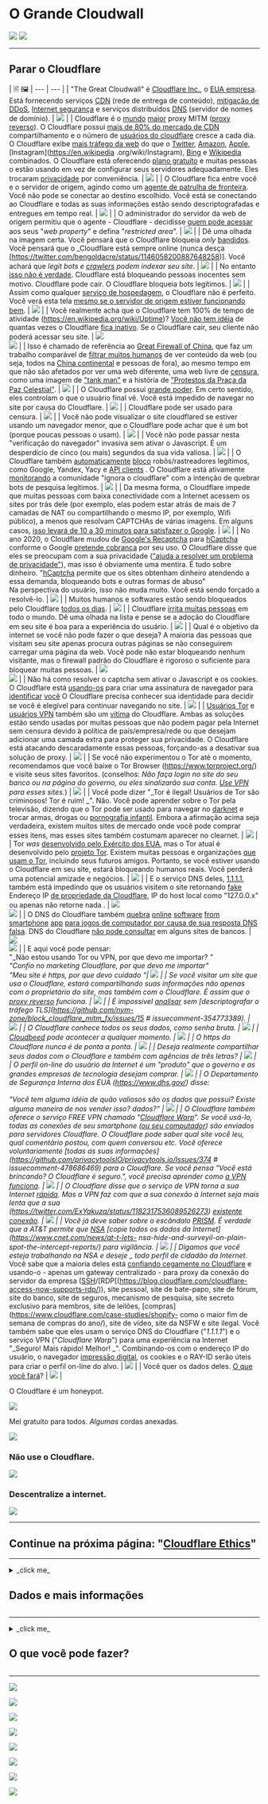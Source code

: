 # O Grande Cloudwall

![](https://codeberg.org/crimeflare/cloudflare-tor/media/branch/master/image/itsreallythatbad.jpg)
![](https://codeberg.org/crimeflare/cloudflare-tor/media/branch/master/image/telegram/c81238387627b4bfd3dcd60f56d41626.jpg)

---


## Parar o Cloudflare


| 🖹 🖼
| --- | --- |
| "The Great Cloudwall" é [Cloudflare Inc.](https://www.cloudflare.com/), o [EUA empresa](https://en.wikipedia.org/wiki/Cloudflare). Está fornecendo serviços [CDN](https://en.wikipedia.org/wiki/Content_delivery_network) (rede de entrega de conteúdo), [mitigação de DDoS](https://en.wikipedia.org/wiki/DDoS_mitigation), [Internet segurança](https://en.wikipedia.org/wiki/Internet_security) e serviços distribuídos [DNS](https://en.wikipedia.org/wiki/Domain_Name_System) (servidor de nomes de domínio). | ![](https://codeberg.org/crimeflare/cloudflare-tor/media/branch/master/image/cloudflaredearuser.jpg) |
| Cloudflare é o [mundo](https://almanac.httparchive.org/en/2019/cdn) [maior](https://w3techs.com/technologies/history_overview/proxy) proxy MITM ([proxy reverso](https://en.wikipedia.org/wiki/Reverse_proxy)). O Cloudflare possui [mais de 80% do mercado de CDN](https://w3techs.com/technologies/history_overview/proxy) compartilhamento e o número de [usuários do cloudflare](../cloudflare_users/) cresce a cada dia. O Cloudflare exibe [mais tráfego da web](https://wp-rocket.me/blog/cloudflare-use-not/) do que o [Twitter](https://en.wikipedia.org/wiki/Twitter), [Amazon](https://en.wikipedia.org/wiki/Amazon_(company)), [Apple](https://en.wikipedia.org/wiki/Apple_Inc.), [Instagram](https://en.wikipedia .org/wiki/Instagram), [Bing](https://en.wikipedia.org/wiki/Bing_ (search_engine)) e [Wikipedia](https://en.wikipedia.org/wiki/Wikipedia) combinados. O Cloudflare está oferecendo [plano gratuito](https://www.cloudflare.com/plans/) e muitas pessoas o estão usando em vez de configurar seus servidores adequadamente. Eles trocaram [privacidade](https://en.wikipedia.org/wiki/Privacy) por conveniência. | ![](https://codeberg.org/crimeflare/cloudflare-tor/media/branch/master/image/cfmarketshare.jpg) |
| O Cloudflare fica entre você e o servidor de origem, agindo como um [agente de patrulha de fronteira](https://www.cbp.gov/careers/bpa). Você não pode se conectar ao destino escolhido. Você está se conectando ao Cloudflare e todas as suas informações estão sendo descriptografadas e entregues em tempo real. | ![](https://codeberg.org/crimeflare/cloudflare-tor/media/branch/master/image/border_patrol.jpg) |
| O administrador do servidor da web de origem permitiu que o agente - Cloudflare - decidisse [quem pode acessar](https://web.archive.org/web/https://gitlab.com/iblech/tor-appeal/issues/1) aos seus "_web property_" e defina "_restricted area_". | ![](https://codeberg.org/crimeflare/cloudflare-tor/media/branch/master/image/usershoulddecide.jpg) |
| Dê uma olhada na imagem certa. Você pensará que o Cloudflare bloqueia _only_ [bandidos](https://en.wikipedia.org/wiki/Black_hat_ (computer_security)). Você pensará que o _Cloudflare está sempre online (nunca desça [https://twitter.com/bengoldacre/status/1146058200887648258)]. Você achará que _legit bots e [crawlers](https://en.wikipedia.org/wiki/Web_crawler) podem indexar seu site_. | ![](https://codeberg.org/crimeflare/cloudflare-tor/media/branch/master/image/howcfwork.jpg) |
| No entanto [isso não é verdade](../PEOPLE.md). Cloudflare está bloqueando pessoas inocentes sem motivo. Cloudflare pode cair. O Cloudflare bloqueia bots legítimos. | ![](https://codeberg.org/crimeflare/cloudflare-tor/media/branch/master/image/cfdowncfcom.jpg) |
| Assim como qualquer [serviço de hospedagem](https://en.wikipedia.org/wiki/Web_hosting_service), o Cloudflare não é perfeito. Você verá esta tela [mesmo se o servidor de origem estiver funcionando bem](../PEOPLE.md). | ![](https://codeberg.org/crimeflare/cloudflare-tor/media/branch/master/image/cfdown2019.jpg) |
| Você realmente acha que o Cloudflare tem 100% de tempo de atividade (https://en.wikipedia.org/wiki/Uptime)? [Você não tem idéia](../PEOPLE.md) de quantas vezes o Cloudflare [fica inativo](https://www.zerohedge.com/markets/major-part-web-offline-cloudflare-suffers-outage). Se o Cloudflare cair, seu cliente não poderá acessar seu site. | ![](https://codeberg.org/crimeflare/cloudflare-tor/media/branch/master/image/cloudflareinternalerror.jpg) <br>![](https://codeberg.org/crimeflare/cloudflare-tor/media/branch/master/image/cloudflareoutage-2020.jpg) |
| Isso é chamado de referência ao [Great Firewall of China](https://www.comparitech.com/privacy-security-tools/blockedinchina/), que faz um trabalho comparável de [filtrar muitos humanos](../PEOPLE.md ) de ver conteúdo da web (ou seja, todos na [China continental](https://en.wikipedia.org/wiki/China) e pessoas de fora), ao mesmo tempo em que não são afetados por ver uma web diferente, uma web livre de [censura](https://en.wikipedia.org/wiki/Internet_censorship), como uma imagem de ["tank man"](https://en.wikipedia.org/wiki/Tank_Man) e a história de [ "Protestos da Praça da Paz Celestial"](https://en.wikipedia.org/wiki/1989_Tiananmen_Square_protests#Censorship_in_China). | ![](https://codeberg.org/crimeflare/cloudflare-tor/media/branch/master/image/cloudflarechina.jpg) |
| O Cloudflare possui [grande poder](http://digdeep4orxw6psc33yxa2dgmuycj74zi6334xhxjlgppw6odvkzkiad.onion/ghost/mozilla.html). Em certo sentido, eles controlam o que o usuário final vê. Você está impedido de navegar no site por causa do Cloudflare. | ![](https://codeberg.org/crimeflare/cloudflare-tor/media/branch/master/image/onemorestep.jpg) |
| Cloudflare pode ser usado para censura. | ![](https://codeberg.org/crimeflare/cloudflare-tor/media/branch/master/image/accdenied.jpg) |
| Você não pode visualizar o site cloudflared se estiver usando um navegador menor, que o Cloudflare pode achar que é um bot (porque poucas pessoas o usam). | ![](https://codeberg.org/crimeflare/cloudflare-tor/media/branch/master/image/cfublock.jpg) |
| Você não pode passar nesta "verificação do navegador" invasiva sem ativar o Javascript. É um desperdício de cinco (ou mais) segundos da sua vida valiosa. | ![](https://codeberg.org/crimeflare/cloudflare-tor/media/branch/master/image/omsjsck.jpg) |
| O Cloudflare também [automaticamente](https://twitter.com/itsybitsydots/status/1212691131508477952) [bloco](../PEOPLE.md) robôs/rastreadores legítimos, como Google, Yandex, Yacy e [API clients](../PEOPLE.md) . O Cloudflare está ativamente [monitorando](../PEOPLE.md) a comunidade "ignora o cloudflare" com a intenção de quebrar bots de pesquisa legítimos. | ![](https://codeberg.org/crimeflare/cloudflare-tor/media/branch/master/image/cftestgoogle.jpg) |
| Da mesma forma, o Cloudflare impede que muitas pessoas com baixa conectividade com a Internet acessem os sites por trás dele (por exemplo, elas podem estar atrás de mais de 7 camadas de NAT ou compartilhando o mesmo IP, por exemplo, Wifi público), a menos que resolvam CAPTCHAs de várias imagens. Em alguns casos, [isso levará de 10 a 30 minutos para satisfazer o Google](https://trac.torproject.org/projects/tor/ticket/23840). | ![](https://codeberg.org/crimeflare/cloudflare-tor/media/branch/master/image/googlerecaptcha.jpg) |
| No ano 2020, o Cloudflare mudou de [Google's Recaptcha](https://en.wikipedia.org/wiki/Recaptcha) para [hCaptcha](https://en.wikipedia.org/wiki/HCaptcha) conforme o Google [pretende cobrança](https://professionalhackers.in/cloudflare-dumps-recaptcha-as-google-intends-to-charge-for-its-use/) por seu uso. O Cloudflare disse que eles se preocupam com a sua privacidade (["ajuda a resolver um problema de privacidade"](https://blog.cloudflare.com/moving-from-recaptcha-to-hcaptcha/)), mas isso é obviamente uma mentira. É tudo sobre dinheiro. "[hCaptcha](https://www.hcaptcha.com/) permite que os sites obtenham dinheiro atendendo a essa demanda, bloqueando bots e outras formas de abuso" <br> Na perspectiva do usuário, isso não muda muito. Você está sendo forçado a resolvê-lo. | ![](https://codeberg.org/crimeflare/cloudflare-tor/media/branch/master/image/fedup_fucking_hcaptcha.jpg) |
| Muitos humanos e softwares estão sendo bloqueados pelo Cloudflare [todos os dias](../PEOPLE.md). | ![](https://codeberg.org/crimeflare/cloudflare-tor/media/branch/master/image/omsnote.jpg) |
| Cloudflare [irrita muitas pessoas](../PEOPLE.md) em todo o mundo. Dê uma olhada na lista e pense se a adoção do Cloudflare em seu site é boa para a experiência do usuário. | ![](https://codeberg.org/crimeflare/cloudflare-tor/media/branch/master/image/omsstream.jpg) |
| Qual é o objetivo da internet se você não pode fazer o que deseja? A maioria das pessoas que visitam seu site apenas procura outras páginas se não conseguirem carregar uma página da web. Você pode não estar bloqueando nenhum visitante, mas o firewall padrão do Cloudflare é rigoroso o suficiente para bloquear muitas pessoas. | ![](https://codeberg.org/crimeflare/cloudflare-tor/media/branch/master/image/omsdroid.jpg) <br>![](https://codeberg.org/crimeflare/cloudflare-tor/media/branch/master/image/omsappl.jpg) |
| Não há como resolver o captcha sem ativar o Javascript e os cookies. O Cloudflare está [usando-os](../PEOPLE.md) para criar uma assinatura de navegador para [identificar](https://cryptome.org/2016/07/cloudflare-de-anons-tor.htm) [você](../PEOPLE.md ) O Cloudflare precisa conhecer sua identidade para decidir se você é elegível para continuar navegando no site. | ![](https://codeberg.org/crimeflare/cloudflare-tor/media/branch/master/image/cferr1010bsig.jpg) |
| [Usuários Tor](https://www.torproject.org/) e [usuários VPN](https://airvpn.org/topic/23090-cloudflare-often-bans-my-ip-address/) também são um [vítima](https://blog.torproject.org/trouble-cloudflare) do Cloudflare. Ambas as soluções estão sendo usadas por muitas pessoas que não podem pagar pela Internet sem censura devido à política de país/empresa/rede ou que desejam adicionar uma camada extra para proteger sua privacidade. O Cloudflare está atacando descaradamente essas pessoas, forçando-as a desativar sua solução de proxy. | ![](https://codeberg.org/crimeflare/cloudflare-tor/media/branch/master/image/banvpn2.jpg) |
| Se você não experimentou o Tor até o momento, recomendamos que você baixe o Tor Browser (https://www.torproject.org/) e visite seus sites favoritos. (conselhos: _Não faça login no site do seu banco ou na página do governo, ou eles sinalizarão sua conta. [Use VPN](https://www.vpngate.net/en/) para esses sites._) | ![](https://codeberg.org/crimeflare/cloudflare-tor/media/branch/master/image/banvpn.jpg) |
| Você pode dizer "_Tor é ilegal! Usuários de Tor são criminosos! Tor é ruim! _". Não. Você pode aprender sobre o Tor pela televisão, dizendo que o Tor pode ser usado para navegar no [darknet](https://en.wikipedia.org/wiki/Darknet) e trocar armas, drogas ou [pornografia infantil](https://en.wikipedia.org/wiki/Child_sexual_abuse_material). Embora a afirmação acima seja verdadeira, existem muitos sites de mercado onde você pode comprar esses itens, mas esses sites também costumam aparecer no clearnet. | ![](https://codeberg.org/crimeflare/cloudflare-tor/media/branch/master/image/whousetor.jpg) |
| Tor _was_ [desenvolvido pelo Exército dos EUA](https://www.nrl.navy.mil/itd/chacs/dingledine-tor-second-generation-onion-router), mas o Tor atual é desenvolvido pelo [projeto Tor]( https://www.torproject.org/). Existem muitas pessoas e organizações [que usam o Tor](https://blog.torproject.org/tor-misused-criminals), incluindo seus futuros amigos. Portanto, se você estiver usando o Cloudflare em seu site, estará bloqueando humanos reais. Você perderá uma potencial amizade e negócios. | ![](https://codeberg.org/crimeflare/cloudflare-tor/media/branch/master/image/iusetor_alith.jpg) |
| E o serviço DNS deles, [1.1.1.1](https://1.1.1.1/), também está impedindo que os usuários visitem o site retornando [fake](https://trac.torproject.org/projects/tor/ticket/32915) Endereço IP [de propriedade da Cloudflare](https://www.reddit.com/r/CloudFlare/comments/hiqm4u/no_cloudflare_website_is_loading/), IP do host local como "127.0.0.x" ou apenas não retorne nada . | ![](https://codeberg.org/crimeflare/cloudflare-tor/media/branch/master/image/cferr1016.jpg) <br>![](https://codeberg.org/crimeflare/cloudflare-tor/media/branch/master/image/cferr1016sp.jpg) |
| O DNS do Cloudflare também [quebra](https://twitter.com/bowranger/status/1213031783576428550) [online](https://twitter.com/jb510/status/1212521533907668992) [software](https://twitter.com/No_Style/status/1201525422795710466) [from](https://twitter.com/daemuth/status/1187758306535903233) [smartphone](https://twitter.com/gregortorrence/status/1183102089439805441) [app](https://www.reddit.com/r/CloudFlare/comments/gmfm4i/us_bank_website_is_not_in_cloudflare_dns/) [para jogos de computador por causa de sua resposta DNS falsa](../PEOPLE.md). DNS do Cloudflare [não pode consultar](../PEOPLE.md) em alguns sites de bancos. | ![](https://codeberg.org/crimeflare/cloudflare-tor/media/branch/master/image/cfdnsprob.jpg) <br>![](https://codeberg.org/crimeflare/cloudflare-tor/media/branch/master/image/dnsfailtest.jpg) |
| E aqui você pode pensar: <br> "_Não estou usando Tor ou VPN, por que devo me importar? _" <br> "_Confio no marketing Cloudflare, por que devo me importar_" <br> "_Meu site é https, por que devo cuidado_ "| ![](https://codeberg.org/crimeflare/cloudflare-tor/media/branch/master/image/annoyed.jpg) |
| Se você visitar um site que usa o Cloudflare, estará compartilhando suas informações não apenas com o proprietário do site, mas também com o Cloudflare. É assim que o [proxy reverso](https://en.wikipedia.org/wiki/Reverse_proxy) funciona. | ![](https://codeberg.org/crimeflare/cloudflare-tor/media/branch/master/image/prism_gfe.jpg) |
| É impossível [analisar](https://blog.cloudflare.com/the-csam-scanning-tool/) sem [descriptografar o tráfego TLS](https://github.com/nym-zone/block_cloudflare_mitm_fx/issues/15 # issuecomment-354773389). | ![](https://codeberg.org/crimeflare/cloudflare-tor/media/branch/master/image/cfhelp204144518.jpg) |
| O Cloudflare conhece todos os seus dados, como senha bruta. | ![](https://codeberg.org/crimeflare/cloudflare-tor/media/branch/master/image/cfhelpforum.jpg) |
| [Cloudbeed](https://en.wikipedia.org/wiki/Cloudbleed) pode acontecer a qualquer momento. | ![](https://codeberg.org/crimeflare/cloudflare-tor/media/branch/master/image/cfbloghtmledit.jpg) |
| O https do Cloudflare nunca é de ponta a ponta. | ![](https://codeberg.org/crimeflare/cloudflare-tor/media/branch/master/image/sniff2.gif) |
| Deseja realmente compartilhar seus dados com o Cloudflare e também com agências de três letras? | ![](https://codeberg.org/crimeflare/cloudflare-tor/media/branch/master/image/cfstrengthdata.jpg) |
| O perfil on-line do usuário da Internet é um "produto" que o governo e as grandes empresas de tecnologia desejam comprar. | ![](https://codeberg.org/crimeflare/cloudflare-tor/media/branch/master/image/federalinterest.jpg) |
| O Departamento de Segurança Interna dos EUA (https://www.dhs.gov/) disse: <br> <br> "Você tem alguma idéia de quão valiosos são os dados que possui? Existe alguma maneira de nos vender isso? dados?" | ![](https://codeberg.org/crimeflare/cloudflare-tor/media/branch/master/image/dhssaid.jpg) |
| O Cloudflare também oferece o serviço _FREE_ VPN chamado "[Cloudflare Warp](https://blog.cloudflare.com/1111-warp-better-vpn/)". Se você usá-lo, todas as conexões de seu smartphone ([ou seu computador](https://techniapps.com/2019/09/26/download-cloudflare-warp-vpn-for-pc-windows-10-mac/)) são enviados para servidores Cloudflare. O Cloudflare pode saber qual site você leu, qual comentário postou, com quem conversou etc. Você oferece voluntariamente [todas as suas informações](https://github.com/privacytoolsIO/privacytools.io/Issues/374 # issuecomment-478686469) para o Cloudflare. Se você pensa "_Você está brincando? O Cloudflare é seguro._", você precisa aprender como [a VPN funciona](https://en.wikipedia.org/wiki/VPN). | ![](https://codeberg.org/crimeflare/cloudflare-tor/media/branch/master/image/howvpnwork.jpg) |
| O Cloudflare disse que o serviço de VPN torna a sua Internet [rápida](https://www.wired.com/story/cloudflare-says-new-vpn-service-wont-slow-you-down/). Mas a VPN faz com que a sua conexão à Internet seja mais lenta que a sua (https://twitter.com/ExYakuza/status/1182317536089526273) [existente](https://twitter.com/waddling/status/1177615384616325120) [conexão](https://techcrunch.com/2019/04/01/cloudflares-warp-is-a-vpn-that-might-actually-make-your-mobile-connection-better/). | ![](https://codeberg.org/crimeflare/cloudflare-tor/media/branch/master/image/notfastervpn.jpg) |
| Você já deve saber sobre o escândalo [PRISM](https://en.wikipedia.org/wiki/PRISM_ (surveillance_program)). É verdade que a AT&T permite que [NSA](https://en.wikipedia.org/wiki/National_Security_Agency) [copie todos os dados da Internet](https://www.cnet.com/news/at-t-lets- nsa-hide-and-surveyil-on-plain-spot-the-intercept-reports/) para vigilância. | ![](https://codeberg.org/crimeflare/cloudflare-tor/media/branch/master/image/prismattnsa.jpg) |
| Digamos que você esteja trabalhando na NSA e deseje _ todo perfil de cidadão da Internet_. Você sabe que a maioria deles está [confiando cegamente no Cloudflare](https://twitter.com/search?q=Cloudflare&f=live) e usando-o - apenas um gateway centralizado - para proxy da conexão do servidor da empresa ([SSH](https://blog.cloudflare.com/public-keys-are-not-enough-for-ssh-security/)/[RDP[(https://blog.cloudflare.com/cloudflare-access-now-supports-rdp/)), site pessoal, site de bate-papo, site de fórum, site do banco, site de seguros, mecanismo de pesquisa, site secreto exclusivo para membros, site de leilões, [compras](https://www.cloudflare.com/case-studies/shopify- como o maior fim de semana de compras do ano/), site de vídeo, site da NSFW e site ilegal. Você também sabe que eles usam o serviço DNS do Cloudflare ("_1.1.1.1_") e o serviço VPN ("_Cloudflare Warp_") para uma experiência na Internet "_Seguro! Mais rápido! Melhor! _". Combinando-os com o endereço IP do usuário, o navegador [impressão digital](https://github.com/VeNoMouS/cloudscraper/issues/209#issuecomment-624853689), os cookies e o RAY-ID serão úteis para criar o perfil on-line do alvo. | ![](https://codeberg.org/crimeflare/cloudflare-tor/media/branch/master/image/edw_snow.jpg) |
| Você quer os dados deles. [O que você fará](https://www.reddit.com/r/privacy/comments/1gb0pa/how_prism_actually_works_1520_att_fiber_optic/)? | ![](https://codeberg.org/crimeflare/cloudflare-tor/media/branch/master/image/nsaslide_prismcorp.gif) |



O Cloudflare é um honeypot.

![](https://codeberg.org/crimeflare/cloudflare-tor/media/branch/master/image/honeypot.gif)

Mel gratuito para todos. _Algumas_ cordas anexadas.

![](https://codeberg.org/crimeflare/cloudflare-tor/media/branch/master/image/iminurtls.jpg)

### Não use o Cloudflare.

![](https://codeberg.org/crimeflare/cloudflare-tor/media/branch/master/image/shadycloudflare.jpg)

### Descentralize a internet.

![](https://codeberg.org/crimeflare/cloudflare-tor/media/branch/master/image/cfisnotanoption.jpg)

---


## Continue na próxima página: "[Cloudflare Ethics](pt.ethics.md)"

---

<details>
<summary> _click me_

## Dados e mais informações
</summary>


Este repositório é uma lista de sites que estão por trás de "_The Great Cloudwall_", bloqueando usuários do Tor e outras CDNs.


**Dados**
* [Cloudflare Inc.](../cloudflare_inc/)
* [Usuários do Cloudflare](../cloudflare_users/)
* [Domínios Cloudflare](../cloudflare_users/domínios/)
* [Usuários de CDN que não são do Cloudflare](../not_cloudflare/)
* [Usuários do Anti-Tor](../anti-tor_users/)


![](https://codeberg.org/crimeflare/cloudflare-tor/media/branch/master/image/goodorbad.jpg)


**Mais Informações**
* [Myth Catalog](../subfiles/myth_catalog.md) 
* [The Great Cloudwall](../pdf/2019-Jeff_Cliff_Book1.txt) de [Mr. Jeff Cliff](https://shitposter.club/users/jeffcliff)
  * Faça o download como: PDF [aqui](../pdf/2019-The_Great_Cloudwall.pdf), ePUB [aqui](../pdf/2019-Jeff_Cliff_The_Great_Cloudwall.epub)
  * O eBook original (ePUB) foi excluído por `BookRix GmbH` devido a 'violação de direitos autorais do material CC0'
* [Ícone de cadeado indica uma conexão SSL segura estabelecida com MITM-ed](https://bugs.debian.org/cgi-bin/bugreport.cgi?bug=831835) por Anonymous
* [Bloquear Global Active Adversary Cloudflare](https://trac.torproject.org/projects/tor/ticket/24351) por nym-zone
  * O bilhete foi vandalizado tantas vezes.
  * Excluído pelo [Tor Project](https://lists.torproject.org/pipermail/anti-censorship-team/2020-May/000098.html). Veja [ticket 34175](https://trac.torproject.org/projects/tor/ticket/34175).
  * Último [ticket de arquivo 24351](https://web.archive.org/web/20200301013104/https://trac.torproject.org/projects/tor/ticket/24351)
* [Problema com o Cloudflare](https://github.com/privacytoolsIO/privacytools.io/issues/374#issuecomment-460077544) por libBletchley
  * Eles usaram o Cloudflare no passado. [Adicionado](https://github.com/privacytools/privacytools.io/pull/1205) CF-tor, mas [o removeu](https://github.com/privacytools/privacytools.io/pull/1804).
* [Cloudflare Watch](http://www.crimeflare.org:82/)
* [Críticas e controvérsias](https://en.wikipedia.org/wiki/Cloudflare#Criticism_and_controversies) pela Wikipedia
* [Outro dia marcante na guerra para controlar, centralizar e censurar a Internet.](https://www.reddit.com/r/privacy/comments/b8dptl/another_landmark_day_in_the_war_to_control/) por TheGoldenGoose8888
* [Desvantagem de confiar em apenas um serviço](https://twitter.com/w3Nicolas/status/1134529316904153089) ([DO is CF](https://www.digwebinterface.com/?hostnames=ns1.digitalocean.com % 0D% 0Ans2.digitalocean.com% 0D% 0Ans3.digitalocean.com% 0D% 0Awww.digitalocean.com & type = A & ns = resolvedor & useresolver = 8.8.4.4 & nameservers =))

![](https://codeberg.org/crimeflare/cloudflare-tor/media/branch/master/image/watcloudflare.jpg)


</details>

---

<details>
<summary> _click me_

## O que você pode fazer?
</summary>

* Leia [nossa lista de ações recomendadas](../ACTION.md) e compartilhe com seus amigos.

* Leia [voz de outro usuário](../PEOPLE.md) e escreva seus pensamentos.

* Pesquise algo em [Ansero](https://ansero.wodferndripvpe6ib4uz4rtngrnzichnirgn7t5x64gxcyroopbhsuqd.onion/) ([clearnet](https://ansero.eu.org/)) ou [Crimeflare \#Search](https://crimeflare.wodferndripvpe6ib4uz4rtngrnzichnirgn7t5x64gxcyroopbhsuqd.onion/) ([clearnet](https://crimeflare.eu.org/)).

* Atualize a lista de domínios: [Listar instruções](../INSTRUCTION.md).

* Adicione Cloudflare ou evento relacionado ao projeto em [history](../HISTORY.md).

* Experimente e escreva a nova [Ferramenta/Script](ferramenta/).

* Aqui estão alguns [PDF/ePUB](../pdf/) para ler.


---

### Sobre contas falsas

A Crimeflare sabe sobre a existência de contas falsas que personificam nossos canais oficiais, seja Twitter, Facebook, Patreon, OpenCollective, Villages etc.
** Nunca pedimos seu email.
Nós nunca perguntamos seu nome.
Nós nunca pedimos sua identidade.
Nós nunca perguntamos sua localização.
Nós nunca pedimos sua doação.
Nós nunca pedimos sua opinião.
Nunca pedimos que você siga nas mídias sociais.
Nunca pedimos suas mídias sociais. **

# NÃO CONFIE EM CONTAS FALSAS.


---

![](https://codeberg.org/crimeflare/cloudflare-tor/media/branch/master/image/wtfcf.jpg)

![](https://codeberg.org/crimeflare/cloudflare-tor/media/branch/master/image/omsirl.jpg)
![](https://codeberg.org/crimeflare/cloudflare-tor/media/branch/master/image/whydoihavetosolveacaptcha.jpg)
![](https://codeberg.org/crimeflare/cloudflare-tor/media/branch/master/image/fixthedamn.jpg)
![](https://codeberg.org/crimeflare/cloudflare-tor/media/branch/master/image/imnotarobot.jpg)

</details>

---


![](https://codeberg.org/crimeflare/cloudflare-tor/media/branch/master/image/twe_lb.jpg)

![](https://codeberg.org/crimeflare/cloudflare-tor/media/branch/master/image/twe_dz.jpg)

![](https://codeberg.org/crimeflare/cloudflare-tor/media/branch/master/image/twe_jb.jpg)

![](https://codeberg.org/crimeflare/cloudflare-tor/media/branch/master/image/twe_ial.jpg)

![](https://codeberg.org/crimeflare/cloudflare-tor/media/branch/master/image/twe_eptg.jpg)

![](https://codeberg.org/crimeflare/cloudflare-tor/media/branch/master/image/eastdakota_1273277839102656515.jpg)

![](https://codeberg.org/crimeflare/cloudflare-tor/media/branch/master/image/stopcf.jpg)

![](https://codeberg.org/crimeflare/cloudflare-tor/media/branch/master/image/peopledonotthink.jpg)